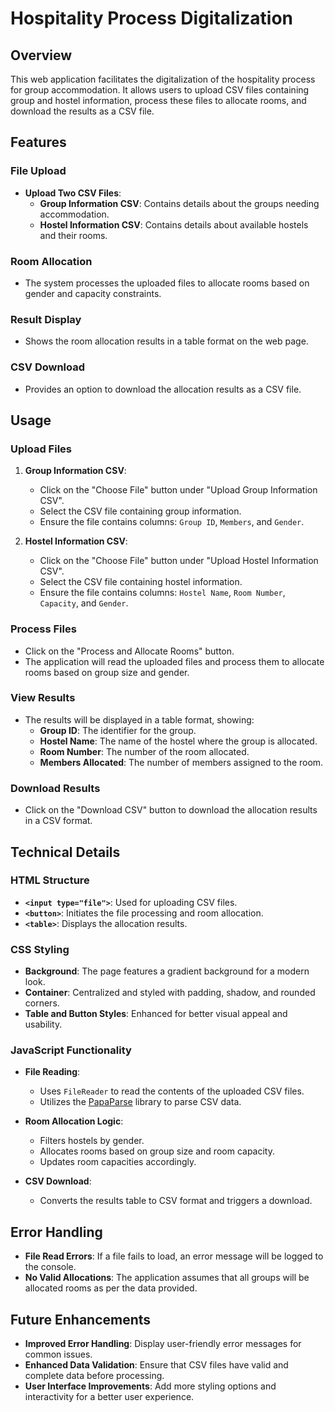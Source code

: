 # Hospitality Process Digitalization

## Overview

This web application facilitates the digitalization of the hospitality process for group accommodation. It allows users to upload CSV files containing group and hostel information, process these files to allocate rooms, and download the results as a CSV file.

## Features

### File Upload

- **Upload Two CSV Files**:
  - **Group Information CSV**: Contains details about the groups needing accommodation.
  - **Hostel Information CSV**: Contains details about available hostels and their rooms.

### Room Allocation

- The system processes the uploaded files to allocate rooms based on gender and capacity constraints.

### Result Display

- Shows the room allocation results in a table format on the web page.

### CSV Download

- Provides an option to download the allocation results as a CSV file.

## Usage

### Upload Files

1. **Group Information CSV**:
   - Click on the "Choose File" button under "Upload Group Information CSV".
   - Select the CSV file containing group information.
   - Ensure the file contains columns: `Group ID`, `Members`, and `Gender`.

2. **Hostel Information CSV**:
   - Click on the "Choose File" button under "Upload Hostel Information CSV".
   - Select the CSV file containing hostel information.
   - Ensure the file contains columns: `Hostel Name`, `Room Number`, `Capacity`, and `Gender`.

### Process Files

- Click on the "Process and Allocate Rooms" button.
- The application will read the uploaded files and process them to allocate rooms based on group size and gender.

### View Results

- The results will be displayed in a table format, showing:
  - **Group ID**: The identifier for the group.
  - **Hostel Name**: The name of the hostel where the group is allocated.
  - **Room Number**: The number of the room allocated.
  - **Members Allocated**: The number of members assigned to the room.

### Download Results

- Click on the "Download CSV" button to download the allocation results in a CSV format.

## Technical Details

### HTML Structure

- **`<input type="file">`**: Used for uploading CSV files.
- **`<button>`**: Initiates the file processing and room allocation.
- **`<table>`**: Displays the allocation results.

### CSS Styling

- **Background**: The page features a gradient background for a modern look.
- **Container**: Centralized and styled with padding, shadow, and rounded corners.
- **Table and Button Styles**: Enhanced for better visual appeal and usability.

### JavaScript Functionality

- **File Reading**:
  - Uses `FileReader` to read the contents of the uploaded CSV files.
  - Utilizes the [PapaParse](https://www.papaparse.com/) library to parse CSV data.

- **Room Allocation Logic**:
  - Filters hostels by gender.
  - Allocates rooms based on group size and room capacity.
  - Updates room capacities accordingly.

- **CSV Download**:
  - Converts the results table to CSV format and triggers a download.

## Error Handling

- **File Read Errors**: If a file fails to load, an error message will be logged to the console.
- **No Valid Allocations**: The application assumes that all groups will be allocated rooms as per the data provided.

## Future Enhancements

- **Improved Error Handling**: Display user-friendly error messages for common issues.
- **Enhanced Data Validation**: Ensure that CSV files have valid and complete data before processing.
- **User Interface Improvements**: Add more styling options and interactivity for a better user experience.
